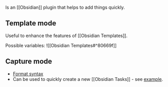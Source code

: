 Is an [[Obsidian]] plugin that helps to add things quickly.
## Template mode
Useful to enhance the features of [[Obsidian Templates]].

Possible variables: 
![[Obsidian Templates#^80669f]]

## Capture mode
- [Format syntax](https://quickadd.obsidian.guide/docs/FormatSyntax)
- Can be used to quickly create a new [[Obsidian Tasks]] - see [example](https://obsidian-tasks-group.github.io/obsidian-tasks/advanced/quickadd/#tip-for-repeated-dates-to-reduce-friction).
